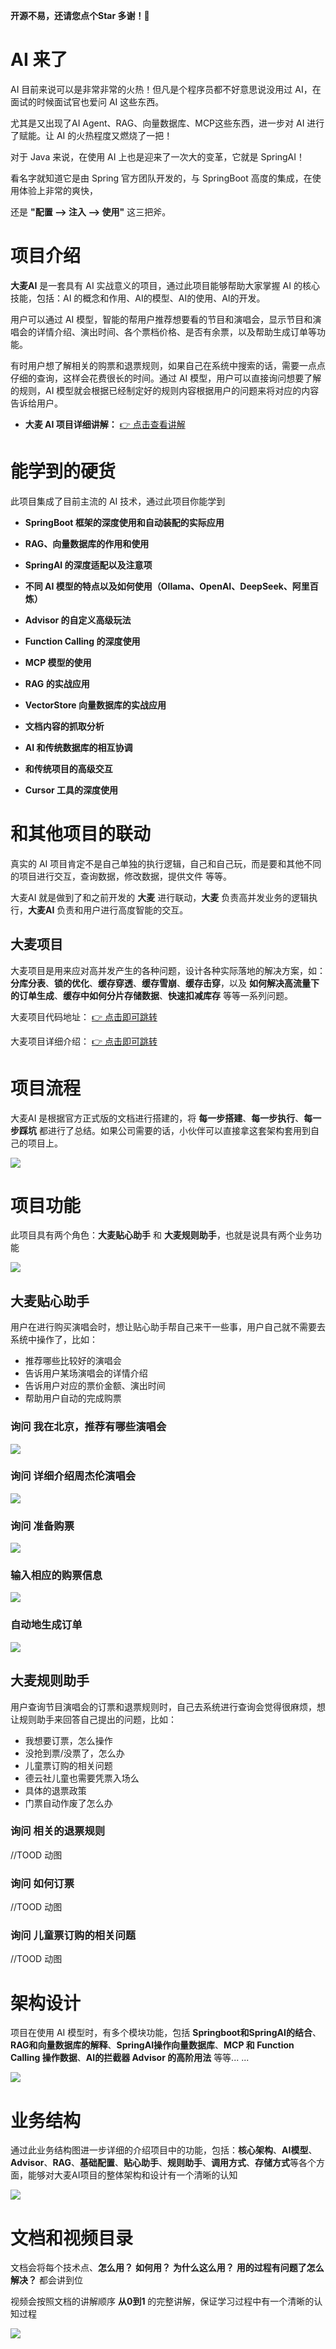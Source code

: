 **开源不易，还请您点个Star 多谢！🎉**

# AI 来了

AI 目前来说可以是非常非常的火热！但凡是个程序员都不好意思说没用过 AI，在面试的时候面试官也爱问 AI 这些东西。

尤其是又出现了AI Agent、RAG、向量数据库、MCP这些东西，进一步对 AI 进行了赋能。让 AI 的火热程度又燃烧了一把！

对于 Java 来说，在使用 AI 上也是迎来了一次大的变革，它就是 SpringAI！

看名字就知道它是由 Spring 官方团队开发的，与 SpringBoot 高度的集成，在使用体验上非常的爽快，

还是 **"配置 --> 注入 --> 使用"** 这三把斧。



# 项目介绍

**大麦AI** 是一套具有 AI 实战意义的项目，通过此项目能够帮助大家掌握 AI 的核心技能，包括：AI 的概念和作用、AI的模型、AI的使用、AI的开发。

用户可以通过 AI 模型，智能的帮用户推荐想要看的节目和演唱会，显示节目和演唱会的详情介绍、演出时间、各个票档价格、是否有余票，以及帮助生成订单等功能。

有时用户想了解相关的购票和退票规则，如果自己在系统中搜索的话，需要一点点仔细的查询，这样会花费很长的时间。通过 AI 模型，用户可以直接询问想要了解的规则，AI 模型就会根据已经制定好的规则内容根据用户的问题来将对应的内容告诉给用户。

- **大麦 AI 项目详细讲解：** [👉 点击查看讲解](https://gitee.com/link?target=https%3A%2F%2Fwww.javaup.chat%2Fpages%2F83cf22%2F)



# 能学到的硬货

此项目集成了目前主流的 AI 技术，通过此项目你能学到



- **SpringBoot 框架的深度使用和自动装配的实际应用**

  

- **RAG、向量数据库的作用和使用**

  

- **SpringAI 的深度适配以及注意项**

  

- **不同 AI 模型的特点以及如何使用（Ollama、OpenAI、DeepSeek、阿里百炼）**

  

- **Advisor 的自定义高级玩法**

  

- **Function Calling 的深度使用**

  

- **MCP 模型的使用**

  

- **RAG 的实战应用**

  

- **VectorStore 向量数据库的实战应用**

  

- **文档内容的抓取分析**

  

- **AI 和传统数据库的相互协调**

  

- **和传统项目的高级交互**

  

- **Cursor 工具的深度使用**



# 和其他项目的联动

真实的 AI 项目肯定不是自己单独的执行逻辑，自己和自己玩，而是要和其他不同的项目进行交互，查询数据，修改数据，提供文件 等等。

大麦AI 就是做到了和之前开发的 **大麦** 进行联动，**大麦** 负责高并发业务的逻辑执行，**大麦AI** 负责和用户进行高度智能的交互。

## 大麦项目

大麦项目是用来应对高并发产生的各种问题，设计各种实际落地的解决方案，如：**分库分表**、**锁的优化**、**缓存穿透**、**缓存雪崩**、**缓存击穿**，以及 **如何解决高流量下的订单生成**、**缓存中如何分片存储数据**、**快速扣减库存** 等等一系列问题。



大麦项目代码地址： [👉 点击即可跳转](https://gitee.com/java-up-up/damai)

大麦项目详细介绍： [👉 点击即可跳转](https://javaup.chat/pages/83cf22/)

# 项目流程

大麦AI 是根据官方正式版的文档进行搭建的，将 **每一步搭建**、**每一步执行**、**每一步踩坑** 都进行了总结。如果公司需要的话，小伙伴可以直接拿这套架构套用到自己的项目上。

![](https://multimedia-javaup.cn/%E5%A4%A7%E9%BA%A6AI/%E6%9E%B6%E6%9E%84/%E5%A4%A7%E9%BA%A6AI%E6%B5%81%E7%A8%8B%E5%9B%BE.png)

# 项目功能

此项目具有两个角色：**大麦贴心助手** 和 **大麦规则助手**，也就是说具有两个业务功能

![](https://multimedia-javaup.cn/%E5%A4%A7%E9%BA%A6AI/%E4%B8%9A%E5%8A%A1/%E4%B8%BB%E9%A1%B5%E6%98%BE%E7%A4%BA.png)

## 大麦贴心助手

用户在进行购买演唱会时，想让贴心助手帮自己来干一些事，用户自己就不需要去系统中操作了，比如：

- 推荐哪些比较好的演唱会
- 告诉用户某场演唱会的详情介绍
- 告诉用户对应的票价金额、演出时间
- 帮助用户自动的完成购票

### 询问 我在北京，推荐有哪些演唱会

![](https://multimedia-javaup.cn/%E5%A4%A7%E9%BA%A6AI/%E4%B8%9A%E5%8A%A1/%E8%AF%A2%E9%97%AE%20%E6%88%91%E5%9C%A8%E5%8C%97%E4%BA%AC%EF%BC%8C%E6%8E%A8%E8%8D%90%E6%9C%89%E5%93%AA%E4%BA%9B%E6%BC%94%E5%94%B1%E4%BC%9A.gif)



### 询问 详细介绍周杰伦演唱会

![](https://multimedia-javaup.cn/%E5%A4%A7%E9%BA%A6AI/%E4%B8%9A%E5%8A%A1/%E8%AF%A2%E9%97%AE%20%E8%AF%A6%E7%BB%86%E4%BB%8B%E7%BB%8D%E5%91%A8%E6%9D%B0%E4%BC%A6%E6%BC%94%E5%94%B1%E4%BC%9A.gif)

### 询问 准备购票

![](https://multimedia-javaup.cn/%E5%A4%A7%E9%BA%A6AI/%E4%B8%9A%E5%8A%A1/%E8%AF%A2%E9%97%AE%20%E5%87%86%E5%A4%87%E8%B4%AD%E7%A5%A8.gif)

### 输入相应的购票信息

![](https://multimedia-javaup.cn/%E5%A4%A7%E9%BA%A6AI/%E4%B8%9A%E5%8A%A1/%E8%BE%93%E5%85%A5%E7%9B%B8%E5%BA%94%E7%9A%84%E8%B4%AD%E7%A5%A8%E4%BF%A1%E6%81%AF.gif)

### 自动地生成订单

![](https://multimedia-javaup.cn/%E5%A4%A7%E9%BA%A6AI/%E4%B8%9A%E5%8A%A1/%E8%87%AA%E5%8A%A8%E5%9C%B0%E7%94%9F%E6%88%90%E8%AE%A2%E5%8D%95.gif)



## 大麦规则助手

用户查询节目演唱会的订票和退票规则时，自己去系统进行查询会觉得很麻烦，想让规则助手来回答自己提出的问题，比如：

- 我想要订票，怎么操作
- 没抢到票/没票了，怎么办
- 儿童票订购的相关问题
- 德云社儿童也需要凭票入场么
- 具体的退票政策
- 门票自动作废了怎么办

### 询问 相关的退票规则

//TOOD 动图

### 询问 如何订票

//TOOD 动图

### 询问 儿童票订购的相关问题

//TOOD 动图

# 架构设计

项目在使用 AI 模型时，有多个模块功能，包括 **Springboot和SpringAI的结合**、**RAG和向量数据库的解释**、**SpringAI操作向量数据库**、**MCP 和 Function Calling 操作数据**、**AI的拦截器 Advisor 的高阶用法** 等等... ...

![](https://multimedia-javaup.cn/%E5%A4%A7%E9%BA%A6AI/%E6%9E%B6%E6%9E%84/%E9%A1%B9%E7%9B%AE%E6%9E%B6%E6%9E%84%E5%9B%BE.png)

# 业务结构

通过此业务结构图进一步详细的介绍项目中的功能，包括：**核心架构**、**AI模型**、**Advisor**、**RAG**、**基础配置**、**贴心助手**、**规则助手**、**调用方式**、**存储方式**等各个方面，能够对大麦AI项目的整体架构和设计有一个清晰的认知

![](https://multimedia-javaup.cn/%E5%A4%A7%E9%BA%A6AI/%E6%9E%B6%E6%9E%84/%E9%A1%B9%E7%9B%AE%E4%B8%9A%E5%8A%A1%E7%9A%84%E7%BB%93%E6%9E%84%E5%9B%BE.png)

# 文档和视频目录

文档会将每个技术点、**怎么用？** **如何用？** **为什么这么用？** **用的过程有问题了怎么解决？** 都会讲到位

视频会按照文档的讲解顺序 **从0到1** 的完整讲解，保证学习过程中有一个清晰的认知过程

![](https://multimedia-javaup.cn/%E5%A4%A7%E9%BA%A6AI/%E6%9E%B6%E6%9E%84/%E9%A1%B9%E7%9B%AE%E6%96%87%E6%A1%A3.png)
